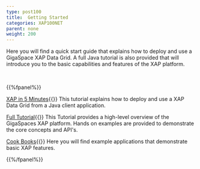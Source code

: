 ```yaml
---
type: post100
title:  Getting Started
categories: XAP100NET
parent: none
weight: 200
---
```


Here you will find a quick start guide that explains how to deploy and use a GigaSpace XAP Data Grid.
A full Java tutorial is also provided that will introduce you to the basic capabilities and features of the XAP platform.


<br>

{{%fpanel%}}

[XAP in 5 Minutes](./dotnet-your-first-data-grid-application.html){{<wbr>}}
This tutorial explains how to deploy and use a XAP Data Grid from a Java client application.

[Full Tutorial](./net-home.html){{<wbr>}}
This Tutorial provides a high-level overview of the GigaSpaces XAP platform. Hands on examples are provided to demonstrate the core concepts and API's.

[Cook Books](./cook-books.html){{<wbr>}}
Here you will find example applications that demonstrate basic XAP features.


 {{%/fpanel%}}
